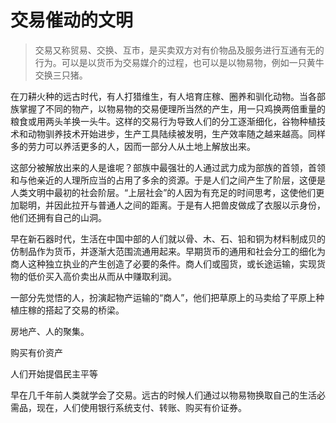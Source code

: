 # 交易催动的文明

> 交易又称贸易、交换、互市，是买卖双方对有价物品及服务进行互通有无的行为。可以是以货币为交易媒介的过程，也可以是以物易物，例如一只黄牛交换三只猪。

在刀耕火种的远古时代，有人打猎维生，有人培育庄稼、圈养和驯化动物。当各部族掌握了不同的物产，以物易物的交易便理所当然的产生，用一只鸡换两倍重量的粮食或用两头羊换一头牛。这样的交易行为导致人们的分工逐渐细化，谷物种植技术和动物驯养技术开始进步，生产工具陆续被发明，生产效率随之越来越高。同样多的劳力可以养活更多的人，因而一部分人从土地上解放出来。

这部分被解放出来的人是谁呢？部族中最强壮的人通过武力成为部族的首领，首领和与他亲近的人理所应当的占用了多余的资源。于是人们之间产生了阶层，这便是人类文明中最初的社会阶层。“上层社会”的人因为有充足的时间思考，这使他们更加聪明，并因此拉开与普通人之间的距离。于是有人把兽皮做成了衣服以示身份，他们还拥有自己的山洞。

早在新石器时代，生活在中国中部的人们就以骨、木、石、铅和铜为材料制成贝的仿制品作为货币，并逐渐大范围流通用起来。早期货币的通用和社会分工的细化为商人这种独立执业的产生创造了必要的条件。商人们或囤货，或长途运输，实现货物的低价买入高价卖出从而从中赚取利润。

一部分先觉悟的人，扮演起物产运输的“商人”，他们把草原上的马卖给了平原上种植庄稼的搭起了交易的桥梁。

房地产、人的聚集。

购买有价资产

人们开始提倡民主平等

早在几千年前人类就学会了交易。远古的时候人们通过以物易物换取自己的生活必需品，现在，人们使用银行系统支付、转账、购买有价证券。

